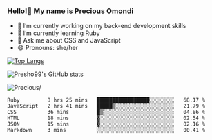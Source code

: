 ### Hello!👋 My name is Precious Omondi 

- 🔭 I’m currently working on my back-end development skills
- 🌱 I’m currently learning Ruby
- 💬 Ask me about CSS and JavaScript
- 😄 Pronouns: she/her



[![Top Langs](https://github-readme-stats.vercel.app/api/top-langs/?username=Presho99&langs_count=8&theme=dark)](https://github.com/Presho99/github-readme-stats)

![Presho99's GitHub stats](https://github-readme-stats.vercel.app/api?username=Presho99&show_icons=true&theme=dark)


<p align="left"> <img src=https://komarev.com/ghpvc/?username=Presho99&color=blueviolet alt=Precious/></p>






<!--START_SECTION:waka-->

```text
Ruby         8 hrs 25 mins   █████████████████░░░░░░░░   68.17 %
JavaScript   2 hrs 41 mins   █████▒░░░░░░░░░░░░░░░░░░░   21.79 %
CSS          36 mins         █▒░░░░░░░░░░░░░░░░░░░░░░░   04.86 %
HTML         18 mins         ▓░░░░░░░░░░░░░░░░░░░░░░░░   02.54 %
JSON         15 mins         ▓░░░░░░░░░░░░░░░░░░░░░░░░   02.16 %
Markdown     3 mins          ░░░░░░░░░░░░░░░░░░░░░░░░░   00.41 %
```

<!--END_SECTION:waka-->

